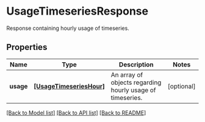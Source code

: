 # UsageTimeseriesResponse

Response containing hourly usage of timeseries.

## Properties

| Name      | Type                                                | Description                                               | Notes      |
| --------- | --------------------------------------------------- | --------------------------------------------------------- | ---------- |
| **usage** | [**[UsageTimeseriesHour]**](UsageTimeseriesHour.md) | An array of objects regarding hourly usage of timeseries. | [optional] |

[[Back to Model list]](README.md#documentation-for-models) [[Back to API list]](README.md#documentation-for-api-endpoints) [[Back to README]](README.md)
